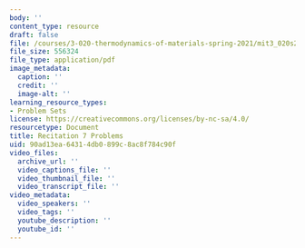 ```yaml
---
body: ''
content_type: resource
draft: false
file: /courses/3-020-thermodynamics-of-materials-spring-2021/mit3_020s21_recitation7_problems.pdf
file_size: 556324
file_type: application/pdf
image_metadata:
  caption: ''
  credit: ''
  image-alt: ''
learning_resource_types:
- Problem Sets
license: https://creativecommons.org/licenses/by-nc-sa/4.0/
resourcetype: Document
title: Recitation 7 Problems
uid: 90ad13ea-6431-4db0-899c-8ac8f784c90f
video_files:
  archive_url: ''
  video_captions_file: ''
  video_thumbnail_file: ''
  video_transcript_file: ''
video_metadata:
  video_speakers: ''
  video_tags: ''
  youtube_description: ''
  youtube_id: ''
---
```

